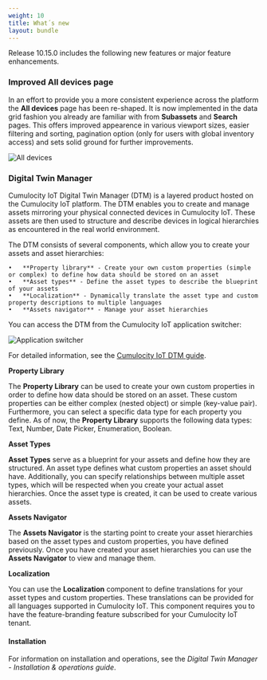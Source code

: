 ```yaml
---
weight: 10
title: What´s new
layout: bundle
---
```


Release 10.15.0 includes the following new features or major feature enhancements.

### Improved All devices page

In an effort to provide you a more consistent experience across the platform the **All devices** page has been re-shaped. It is now implemented in the data grid fashion you already are familiar with from **Subassets** and **Search** pages. This offers improved appearence in various viewport sizes, easier filtering and sorting, pagination option (only for users with global inventory access) and sets solid ground for further improvements.

![All devices](/images/release-notes/devmgmt-devices-alldevices.png)

### Digital Twin Manager

Cumulocity IoT Digital Twin Manager (DTM) is a layered product hosted on the Cumulocity IoT platform. The DTM enables you to create and manage assets mirroring your physical connected devices in Cumulocity IoT. These assets are then used to structure and describe devices in logical hierarchies as encountered in the real world environment.

The DTM consists of several components, which allow you to create your assets and asset hierarchies:

    •	**Property library** - Create your own custom properties (simple or complex) to define how data should be stored on an asset
    •	**Asset types** - Define the asset types to describe the blueprint of your assets
    •	**Localization** - Dynamically translate the asset type and custom property descriptions to multiple languages
    •	**Assets navigator** - Manage your asset hierarchies

You can access the DTM from the Cumulocity IoT application switcher:

![Application switcher](/images/dtm/app-switcher-dtm.png)

For detailed information, see the [Cumulocity IoT DTM guide](/guides/dtm/#overview).

**Property Library**

The **Property Library** can be used to create your own custom properties in order to define how data should be stored on an asset. These custom properties can be either complex (nested object) or simple (key-value pair). Furthermore, you can select a specific data type for each property you define. As of now, the **Property Library** supports the following data types: Text, Number, Date Picker, Enumeration, Boolean.

**Asset Types**

**Asset Types** serve as a blueprint for your assets and define how they are structured. An asset type defines what custom properties an asset should have. Additionally, you can specify relationships between multiple asset types, which will be respected when you create your actual asset hierarchies. Once the asset type is created, it can be used to create various assets.

**Assets Navigator**

The **Assets Navigator** is the starting point to create your asset hierarchies based on the asset types and custom properties, you have defined previously. Once you have created your asset hierarchies you can use the **Assets Navigator** to view and manage them.

**Localization**

You can use the **Localization** component to define translations for your asset types and custom properties. These translations can be provided for all languages supported in Cumulocity IoT. This component requires you to have the feature-branding feature subscribed for your Cumulocity IoT tenant.

#### Installation

For information on installation and operations, see the *Digital Twin Manager -  Installation & operations guide*.
